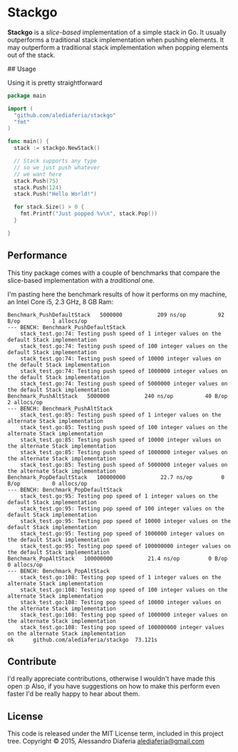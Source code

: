 # Stackgo

**Stackgo** is a *slice-based* implementation of a simple stack in Go.
It usually outperforms a traditional stack implementation when pushing elements.
It may outperform a traditional stack implementation when popping elements out
of the stack.

## Usage

Using it is pretty straightforward

```go
package main

import (
  "github.com/alediaferia/stackgo"
  "fmt"
)

func main() {
  stack := stackgo.NewStack()

  // Stack supports any type
  // so we just push whatever
  // we want here
  stack.Push(75)
  stack.Push(124)
  stack.Push("Hello World!")

  for stack.Size() > 0 {
    fmt.Printf("Just popped %v\n", stack.Pop())
  }

}
```

## Performance

This tiny package comes with a couple of benchmarks that compare the slice-based
implementation with a *traditional* one.

I'm pasting here the benchmark results of how it performs on my machine, an Intel Core i5,
2.3 GHz, 8 GB Ram:
```
Benchmark_PushDefaultStack	 5000000	       209 ns/op	      92 B/op	       1 allocs/op
--- BENCH: Benchmark_PushDefaultStack
	stack_test.go:74: Testing push speed of 1 integer values on the default Stack implementation
	stack_test.go:74: Testing push speed of 100 integer values on the default Stack implementation
	stack_test.go:74: Testing push speed of 10000 integer values on the default Stack implementation
	stack_test.go:74: Testing push speed of 1000000 integer values on the default Stack implementation
	stack_test.go:74: Testing push speed of 5000000 integer values on the default Stack implementation
Benchmark_PushAltStack	 5000000	       240 ns/op	      40 B/op	       2 allocs/op
--- BENCH: Benchmark_PushAltStack
	stack_test.go:85: Testing push speed of 1 integer values on the alternate Stack implementation
	stack_test.go:85: Testing push speed of 100 integer values on the alternate Stack implementation
	stack_test.go:85: Testing push speed of 10000 integer values on the alternate Stack implementation
	stack_test.go:85: Testing push speed of 1000000 integer values on the alternate Stack implementation
	stack_test.go:85: Testing push speed of 5000000 integer values on the alternate Stack implementation
Benchmark_PopDefaultStack	100000000	        22.7 ns/op	       0 B/op	       0 allocs/op
--- BENCH: Benchmark_PopDefaultStack
	stack_test.go:95: Testing pop speed of 1 integer values on the default Stack implementation
	stack_test.go:95: Testing pop speed of 100 integer values on the default Stack implementation
	stack_test.go:95: Testing pop speed of 10000 integer values on the default Stack implementation
	stack_test.go:95: Testing pop speed of 1000000 integer values on the default Stack implementation
	stack_test.go:95: Testing pop speed of 100000000 integer values on the default Stack implementation
Benchmark_PopAltStack	100000000	        21.4 ns/op	       0 B/op	       0 allocs/op
--- BENCH: Benchmark_PopAltStack
	stack_test.go:108: Testing pop speed of 1 integer values on the alternate Stack implementation
	stack_test.go:108: Testing pop speed of 100 integer values on the alternate Stack implementation
	stack_test.go:108: Testing pop speed of 10000 integer values on the alternate Stack implementation
	stack_test.go:108: Testing pop speed of 1000000 integer values on the alternate Stack implementation
	stack_test.go:108: Testing pop speed of 100000000 integer values on the alternate Stack implementation
ok  	github.com/alediaferia/stackgo	73.121s
```

## Contribute
I'd really appreciate contributions, otherwise I wouldn't have made this open :p
Also, if you have suggestions on how to make this perform even faster I'd be really happy to hear about them.

## License
This code is released under the MIT License term, included in this project tree.
Copyright © 2015, Alessandro Diaferia <alediaferia@gmail.com>
